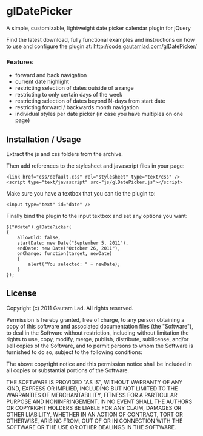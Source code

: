 glDatePicker
============

A simple, customizable, lightweight date picker calendar plugin for jQuery

Find the latest download, fully functional examples and instructions on how
to use and configure the plugin at: http://code.gautamlad.com/glDatePicker/

### Features

- forward and back navigation
- current date highlight
- restricting selection of dates outside of a range
- restricting to only certain days of the week
- restricting selection of dates beyond N-days from start date
- restricting forward / backwards month navigation
- individual styles per date picker (in case you have multiples on one page)


Installation / Usage
--------------------

Extract the js and css folders from the archive.

Then add references to the stylesheet and javascript files in your page:

    <link href="css/default.css" rel="stylesheet" type="text/css" />
    <script type="text/javascript" src="js/glDatePicker.js"></script>


Make sure you have a textbox that you can tie the plugin to:

    <input type="text" id="date" />


Finally bind the plugin to the input textbox and set any options you want:

    $("#date").glDatePicker(
    {
        allowOld: false,
        startDate: new Date("September 5, 2011"),
        endDate: new Date("October 26, 2011"),
        onChange: function(target, newDate)
        {
            alert("You selected: " + newDate);
        }
    });


License
-------

Copyright (c) 2011 Gautam Lad.  All rights reserved.

Permission is hereby granted, free of charge, to any person obtaining a copy
of this software and associated documentation files (the "Software"), to deal
in the Software without restriction, including without limitation the rights
to use, copy, modify, merge, publish, distribute, sublicense, and/or sell
copies of the Software, and to permit persons to whom the Software is
furnished to do so, subject to the following conditions:

The above copyright notice and this permission notice shall be included in
all copies or substantial portions of the Software.

THE SOFTWARE IS PROVIDED "AS IS", WITHOUT WARRANTY OF ANY KIND, EXPRESS OR
IMPLIED, INCLUDING BUT NOT LIMITED TO THE WARRANTIES OF MERCHANTABILITY,
FITNESS FOR A PARTICULAR PURPOSE AND NONINFRINGEMENT. IN NO EVENT SHALL THE
AUTHORS OR COPYRIGHT HOLDERS BE LIABLE FOR ANY CLAIM, DAMAGES OR OTHER
LIABILITY, WHETHER IN AN ACTION OF CONTRACT, TORT OR OTHERWISE, ARISING FROM,
OUT OF OR IN CONNECTION WITH THE SOFTWARE OR THE USE OR OTHER DEALINGS IN
THE SOFTWARE.